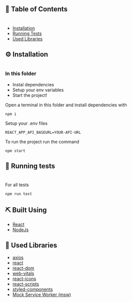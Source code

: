 ## 📝 Table of Contents
#
- [Installation](#installation)
- [Running Tests](#tests)
- [Used Libraries](#libraries)

## ⚙️ Installation <a name = "installation"></a>
#

### In this folder

- Instal dependencies
- Setup your env variables
- Start the project!

Open a terminal in this folder and install dependencies with

```
npm i
```

Setup your .env files

```
REACT_APP_API_BASEURL=YOUR-API-URL
```

To run the project run the command

```
npm start
```

## 🔧 Running tests <a name = "tests"></a>

#

For all tests

```
npm run test
```

## ⛏️ Built Using <a name = "built_using"></a>

- [React](https://pt-br.reactjs.org/)
- [NodeJs](https://nodejs.org/en/)

## 📕 Used Libraries <a name = "libraries"></a>

- [axios](https://www.npmjs.com/package/axios)
- [react](https://www.npmjs.com/package/react)
- [react-dom](https://www.npmjs.com/package/react-dom)
- [web-vitals](https://www.npmjs.com/package/web-vitals)
- [react-icons](https://www.npmjs.com/package/react-icons)
- [react-scripts](https://www.npmjs.com/package/react-scripts)
- [styled-components](https://www.npmjs.com/package/styled-components)
- [Mock Service Worker (msw)](https://www.npmjs.com/package/msw)


